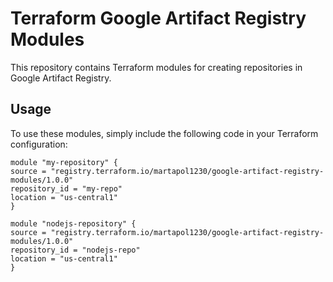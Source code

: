 # Terraform Google Artifact Registry Modules

This repository contains Terraform modules for creating repositories in Google Artifact Registry.

## Usage

To use these modules, simply include the following code in your Terraform configuration:

```
module "my-repository" {
source = "registry.terraform.io/martapol1230/google-artifact-registry-modules/1.0.0"
repository_id = "my-repo"
location = "us-central1"
}

module "nodejs-repository" {
source = "registry.terraform.io/martapol1230/google-artifact-registry-modules/1.0.0"
repository_id = "nodejs-repo"
location = "us-central1"
}
```
